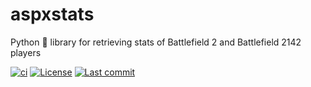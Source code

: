 # aspxstats

Python 🐍 library for retrieving stats of Battlefield 2 and Battlefield 2142 players

[![ci](https://img.shields.io/github/actions/workflow/status/cetteup/aspxstats/ci.yml?label=ci)](https://github.com/cetteup/aspxstats/actions?query=workflow%3Aci)
[![License](https://img.shields.io/github/license/cetteup/aspxstats)](/LICENSE)
[![Last commit](https://img.shields.io/github/last-commit/cetteup/aspxstats)](https://github.com/cetteup/aspxstats/commits/main)
